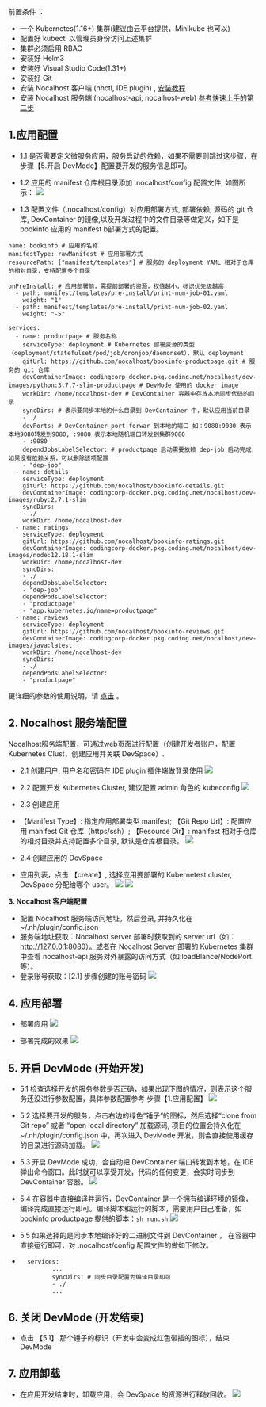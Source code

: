 前置条件 ：
 - 一个 Kubernetes(1.16+) 集群(建议由云平台提供，Minikube 也可以) 
 - 配置好 kubectl 以管理员身份访问上述集群
 - 集群必须启用 RBAC
 - 安装好 Helm3
 - 安装好 Visual Studio Code(1.31+)
 - 安装好 Git
 - 安装 Nocalhost 客户端 (nhctl, IDE plugin) , [安装教程](https://nocalhost.dev/installation/)
 - 安装 Nocalhost 服务端 (nocalhost-api, nocalhost-web)  [参考快速上手的第二步](https://nocalhost.dev/zh/getting-started/)

## 1.应用配置

 - 1.1 是否需要定义微服务应用，服务启动的依赖，如果不需要则跳过这步骤，在步骤【5.开启 DevMode】配置要开发的服务信息即可。
 - 1.2 应用的 manifest 仓库根目录添加 .nocalhost/config 配置文件, 如图所示：
![](../../assets/images/tutorials/tutorials-application-nocalhost-describe.png)

 - 1.3 配置文件（.nocalhost/config）对应用部署方式, 部署依赖, 源码的 git 仓库, DevContainer 的镜像,以及开发过程中的文件目录等做定义，如下是 bookinfo 应用的 manifest b部署方式的配置。

```
name: bookinfo # 应用的名称
manifestType: rawManifest # 应用部署方式
resourcePath: ["manifest/templates"] # 服务的 deployment YAML 相对于仓库的相对目录，支持配置多个目录 

onPreInstall: # 应用部署前，需提前部署的资源，权值越小，标识优先级越高
  - path: manifest/templates/pre-install/print-num-job-01.yaml
    weight: "1"
  - path: manifest/templates/pre-install/print-num-job-02.yaml
    weight: "-5"

services:
  - name: productpage # 服务名称
    serviceType: deployment # Kubernetes 部署资源的类型（deployment/statefulset/pod/job/cronjob/daemonset），默认 deployment
    gitUrl: https://github.com/nocalhost/bookinfo-productpage.git # 服务的 git 仓库
    devContainerImage: codingcorp-docker.pkg.coding.net/nocalhost/dev-images/python:3.7.7-slim-productpage # DevMode 使用的 docker image
    workDir: /home/nocalhost-dev # DevContainer 容器中存放本地同步代码的目录
    syncDirs: # 表示要同步本地的什么目录到 DevContainer 中，默认应用当前目录
    - ./
    devPorts: # DevContainer port-forwar 到本地的端口 如：9080:9080 表示 本地9080转发到9080, :9080 表示本地随机端口转发到集群9080
    - :9080
    dependJobsLabelSelector: # productpage 启动需要依赖 dep-job 启动完成，如果没有依赖关系，可以删除该项配置
    - "dep-job"
  - name: details
    serviceType: deployment
    gitUrl: https://github.com/nocalhost/bookinfo-details.git
    devContainerImage: codingcorp-docker.pkg.coding.net/nocalhost/dev-images/ruby:2.7.1-slim
    syncDirs:
    - ./
    workDir: /home/nocalhost-dev
  - name: ratings
    serviceType: deployment
    gitUrl: https://github.com/nocalhost/bookinfo-ratings.git
    devContainerImage: codingcorp-docker.pkg.coding.net/nocalhost/dev-images/node:12.18.1-slim
    workDir: /home/nocalhost-dev
    syncDirs:
    - ./
    dependJobsLabelSelector:
    - "dep-job"
    dependPodsLabelSelector:
    - "productpage"
    - "app.kubernetes.io/name=productpage"
  - name: reviews
    serviceType: deployment
    gitUrl: https://github.com/nocalhost/bookinfo-reviews.git
    devContainerImage: codingcorp-docker.pkg.coding.net/nocalhost/dev-images/java:latest
    workDir: /home/nocalhost-dev
    syncDirs:
    - ./
    dependPodsLabelSelector:
    - "productpage"
```
更详细的参数的使用说明，请 [点击](https://nocalhost.dev/References/nocalhost-config-yaml-spec/) 。


## 2. Nocalhost 服务端配置

Nocalhost服务端配置，可通过web页面进行配置（创建开发者账户，配置Kubernetes Clust，创建应用并关联 DevSpace）.
 - 2.1 创建用户, 用户名和密码在 IDE plugin 插件端做登录使用
![](../../assets/images/tutorials/nocalhost-server-create-user.png)

 - 2.2 配置开发 Kubernetes Cluster, 建议配置 admin 角色的 kubeconfig 
![](../../assets/images/tutorials/nocalhost-server-create-cluster.png)

 - 2.3 创建应用
 - 【Manifest Type】: 指定应用部署类型 manifest; 【Git Repo Url】: 配置应用 manifest Git 仓库（https/ssh）; 【Resource Dir】: manifest 相对于仓库的相对目录并支持配置多个目录, 默认是仓库根目录。
![](../../assets/images/tutorials/nocalhost-server-create-application.png)

 - 2.4 创建应用的 DevSpace
 - 应用列表，点击 【create】, 选择应用要部署的 Kubernetest cluster, DevSpace 分配给哪个 user。 
![](../../assets/images/tutorials/nocalhost-server-list-application.png)
![](../../assets/images/tutorials/nocalhost-server-create-DevSpace.png)

**3. Nocalhost 客户端配置**
 - 配置 Nocalhost 服务端访问地址，然后登录, 并持久化在 ~/.nh/plugin/config.json
 - 服务端地址获取：Nocalhost server 部署时获取到的 server url（如：http://127.0.0.1:8080）。或者在 Nocalhost Server 部署的 Kubernetes 集群中查看 nocalhost-api 服务对外暴露的访问方式（如:loadBlance/NodePort等）。 
 - 登录账号获取：[2.1] 步骤创建的账号密码
![](../../assets/images/tutorials/nocalhost-client-config.png)

## 4. 应用部署
 - 部署应用
![](../../assets/images/tutorials/nocalhost-client-install-application.png)

 - 部署完成的效果
![](../../assets/images/tutorials/nocalhost-client-install-application-success.png)


## 5. 开启 DevMode (开始开发)

 - 5.1 检查选择开发的服务参数是否正确，如果出现下图的情况，则表示这个服务还没进行参数配置，具体参数配置参考 步骤【1.应用配置】 
![](../../assets/images/tutorials/nocalhost-client-devmode-service-check.png)
 
 - 5.2 选择要开发的服务，点击右边的绿色“锤子“的图标，然后选择“clone from Git repo” 或者 “open local directory” 加载源码, 项目的位置会持久化在 ~/.nh/plugin/config.json 中，再次进入 DevMode 开发，则会直接使用缓存的目录进行源码加载。
![](../../assets/images/tutorials/nocalhost-client-devmode-start.png)

 - 5.3 开启 DevMode 成功，会自动把 DevContainer 端口转发到本地，在 IDE 弹出命令窗口。此时就可以享受开发，代码的任何变更，会实时同步到 DevContainer 容器。
![](../../assets/images/tutorials/nocalhost-client-devmode-start-success.png)

 - 5.4 在容器中直接编译并运行，DevContainer 是一个拥有编译环境的镜像，编译完成直接运行即可。编译脚本和运行的脚本，需要用户自己准备，如 bookinfo productpage 提供的脚本：```sh run.sh```
![](../../assets/images/tutorials/nocalhost-client-devmode-compile-run.png)

 - 5.5 如果选择的是同步本地编译好的二进制文件到 DevContainer ， 在容器中直接运行即可，对 .nocalhost/config 配置文件的做如下修改。
 - ```
     services:
            ...
            syncDirs: # 同步目录配置为编译目录即可
            - ./
            ...
     ```

## 6. 关闭 DevMode (开发结束)
 - 点击 【5.1】 那个锤子的标识（开发中会变成红色带插的图标），结束 DevMode

## 7. 应用卸载
 - 在应用开发结束时，卸载应用，会 DevSpace 的资源进行释放回收。
![](../../assets/images/tutorials/nocalhost-client-unintall-application.png)
